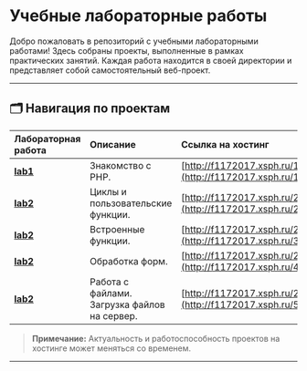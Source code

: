 # Учебные лабораторные работы

Добро пожаловать в репозиторий с учебными лабораторными работами! Здесь собраны проекты, выполненные в рамках практических занятий. Каждая работа находится в своей директории и представляет собой самостоятельный веб-проект.

---

## 🗂️ Навигация по проектам

| Лабораторная работа | Описание | Ссылка на хостинг |
| :--- | :--- | :--- |
| [**lab1**](./lab1/) | Знакомство с PHP. | [http://f1172017.xsph.ru/1/](http://f1172017.xsph.ru/1/) |
| [**lab2**](./lab2/) | Циклы и пользовательские функции. | [http://f1172017.xsph.ru/2/](http://f1172017.xsph.ru/2/) |
| [**lab2**](./lab3/) | Встроенные функции. | [http://f1172017.xsph.ru/2/](http://f1172017.xsph.ru/3/) |
| [**lab2**](./lab4/) | Обработка форм. | [http://f1172017.xsph.ru/2/](http://f1172017.xsph.ru/4/) |
| [**lab2**](./lab5/) | Работа с файлами. Загрузка файлов на сервер. | [http://f1172017.xsph.ru/2/](http://f1172017.xsph.ru/5/) |

> **Примечание:** Актуальность и работоспособность проектов на хостинге может меняться со временем.

---
